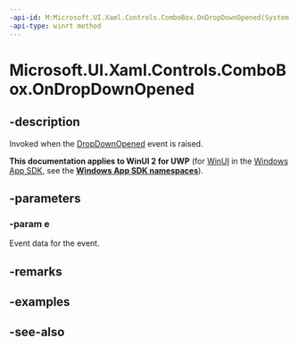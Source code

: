 ```yaml
---
-api-id: M:Microsoft.UI.Xaml.Controls.ComboBox.OnDropDownOpened(System.Object)
-api-type: winrt method
---
```


<!-- Method syntax
virtual protected void OnDropDownOpened(System.Object e)
-->

# Microsoft.UI.Xaml.Controls.ComboBox.OnDropDownOpened

## -description
Invoked when the [DropDownOpened](combobox_dropdownopened.md) event is raised.

**This documentation applies to WinUI 2 for UWP** (for [WinUI](/windows/apps/winui/winui3/) in the [Windows App SDK](/windows/apps/windows-app-sdk/), see the **[Windows App SDK namespaces](/windows/windows-app-sdk/api/winrt/)**).

## -parameters
### -param e
Event data for the event. 
<!--Why is this not strong typed?-->

## -remarks

## -examples

## -see-also
